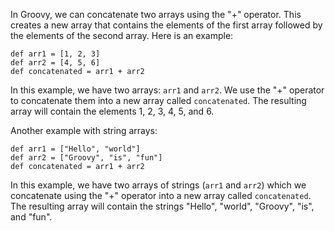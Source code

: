 In Groovy, we can concatenate two arrays using the "+" operator. This creates a new array that contains the elements of the first array followed by the elements of the second array. Here is an example:

```
def arr1 = [1, 2, 3]
def arr2 = [4, 5, 6]
def concatenated = arr1 + arr2
```

In this example, we have two arrays: `arr1` and `arr2`. We use the "+" operator to concatenate them into a new array called `concatenated`. The resulting array will contain the elements 1, 2, 3, 4, 5, and 6.

Another example with string arrays:

```
def arr1 = ["Hello", "world"]
def arr2 = ["Groovy", "is", "fun"]
def concatenated = arr1 + arr2
```

In this example, we have two arrays of strings (`arr1` and `arr2`) which we concatenate using the "+" operator into a new array called `concatenated`. The resulting array will contain the strings "Hello", "world", "Groovy", "is", and "fun".